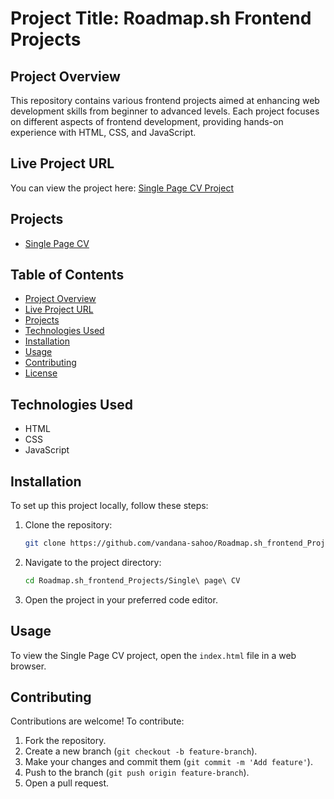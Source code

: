 
# Project Title: Roadmap.sh Frontend Projects

## Project Overview
This repository contains various frontend projects aimed at enhancing web development skills from beginner to advanced levels. Each project focuses on different aspects of frontend development, providing hands-on experience with HTML, CSS, and JavaScript.

## Live Project URL
You can view the project here: [Single Page CV Project](https://github.com/vandana-sahoo/Roadmap.sh_frontend_Projects/tree/main/Single%20page%20CV)

## Projects
- [Single Page CV](./Single%20page%20CV)

## Table of Contents
- [Project Overview](#project-overview)
- [Live Project URL](#live-project-url)
- [Projects](#projects)
- [Technologies Used](#technologies-used)
- [Installation](#installation)
- [Usage](#usage)
- [Contributing](#contributing)
- [License](#license)

## Technologies Used
- HTML
- CSS
- JavaScript

## Installation
To set up this project locally, follow these steps:

1. Clone the repository:
   ```bash
   git clone https://github.com/vandana-sahoo/Roadmap.sh_frontend_Projects.git
   ```
2. Navigate to the project directory:
   ```bash
   cd Roadmap.sh_frontend_Projects/Single\ page\ CV
   ```
3. Open the project in your preferred code editor.

## Usage
To view the Single Page CV project, open the `index.html` file in a web browser.

## Contributing
Contributions are welcome! To contribute:
1. Fork the repository.
2. Create a new branch (`git checkout -b feature-branch`).
3. Make your changes and commit them (`git commit -m 'Add feature'`).
4. Push to the branch (`git push origin feature-branch`).
5. Open a pull request.








